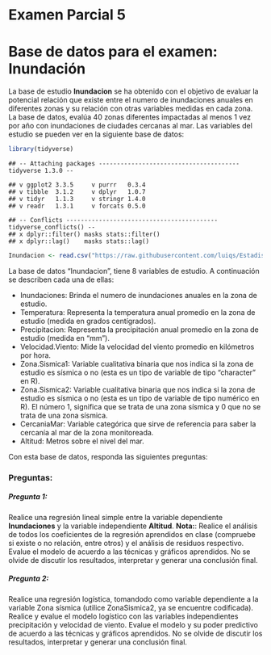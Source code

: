 Examen Parcial 5
================

# Base de datos para el examen: Inundación

La base de estudio **Inundacion** se ha obtenido con el objetivo de
evaluar la potencial relación que existe entre el numero de inundaciones
anuales en diferentes zonas y su relación con otras variables medidas en
cada zona. La base de datos, evalúa 40 zonas diferentes impactadas al
menos 1 vez por año con inundaciones de ciudades cercanas al mar. Las
variables del estudio se pueden ver en la siguiente base de datos:

``` r
library(tidyverse)
```

    ## -- Attaching packages --------------------------------------- tidyverse 1.3.0 --

    ## v ggplot2 3.3.5     v purrr   0.3.4
    ## v tibble  3.1.2     v dplyr   1.0.7
    ## v tidyr   1.1.3     v stringr 1.4.0
    ## v readr   1.3.1     v forcats 0.5.0

    ## -- Conflicts ------------------------------------------ tidyverse_conflicts() --
    ## x dplyr::filter() masks stats::filter()
    ## x dplyr::lag()    masks stats::lag()

``` r
Inundacion <- read.csv("https://raw.githubusercontent.com/luiqs/Estadistica-Aplicada/main/PDB/Inundacion.csv")
```

La base de datos “Inundacion”, tiene 8 variables de estudio. A
continuación se describen cada una de ellas:

-   Inundaciones: Brinda el numero de inundaciones anuales en la zona de
    estudio.
-   Temperatura: Representa la temperatura anual promedio en la zona de
    estudio (medida en grados centígrados).
-   Precipitacion: Representa la precipitación anual promedio en la zona
    de estudio (medida en “mm”).
-   Velocidad.Viento: Mide la velocidad del viento promedio en
    kilómetros por hora.
-   Zona.Sismica1: Variable cualitativa binaria que nos indica si la
    zona de estudio es sísmica o no (esta es un tipo de variable de tipo
    “character” en R).
-   Zona.Sismica2: Variable cualitativa binaria que nos indica si la
    zona de estudio es sísmica o no (esta es un tipo de variable de tipo
    numérico en R). El número 1, significa que se trata de una zona
    sísmica y 0 que no se trata de una zona sísmica.
-   CercaniaMar: Variable categórica que sirve de referencia para saber
    la cercanía al mar de la zona monitoreada.
-   Altitud: Metros sobre el nivel del mar.

Con esta base de datos, responda las siguientes preguntas:

### Preguntas:

##### Pregunta 1:

Realice una regresión lineal simple entre la variable dependiente
**Inundaciones** y la variable independiente **Altitud**. **Nota:**:
Realice el análisis de todos los coeficientes de la regresión aprendidos
en clase (compruebe si existe o no relación, entre otros) y el análisis
de residuos respectivo. Evalue el modelo de acuerdo a las técnicas y
gráficos aprendidos. No se olvide de discutir los resultados,
interpretar y generar una conclusión final.

##### Pregunta 2:

Realice una regresión logística, tomandodo como variable dependiente a
la variable Zona sísmica (utilice ZonaSismica2, ya se encuentre
codificada). Realice y evalue el modelo logístico con las variables
independientes precipitación y velocidad de viento. Evalue el modelo y
su poder predictivo de acuerdo a las técnicas y gráficos aprendidos. No
se olvide de discutir los resultados, interpretar y generar una
conclusión final.

